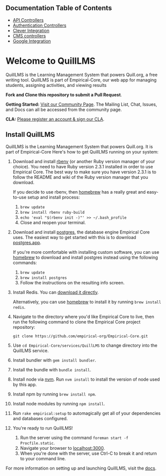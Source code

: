 
## Documentation Table of Contents

* [API Controllers](https://github.com/empirical-org/Empirical-Core/blob/develop/app/controllers/api/README.md)
* [Authentication Controllers](https://github.com/empirical-org/Empirical-Core/blob/develop/app/controllers/auth/README.md)
* [Clever Integration](https://github.com/empirical-org/Empirical-Core/blob/develop/app/services/clever_integration/README.md)
* [CMS controllers](https://github.com/empirical-org/Empirical-Core/blob/develop/app/controllers/cms/README.md)
* [Google Integration](https://github.com/empirical-org/Empirical-Core/blob/develop/app/services/google_integration/README.md)



# Welcome to QuillLMS

QuillLMS is the Learning Management System that powers Quill.org, a free writing tool. QuillLMS is part of Empirical-Core, our web app for managing students, assigning activities, and viewing results


**Fork and Clone this repository to submit a Pull Request**.

**Getting Started:** [Visit our Community Page](http://community.quill.org/teams/quill-lms/). The Mailing List, Chat, Issues, and Docs can all be accessed from the community page.

**CLA:** [Please register an account & sign our CLA](http://community.quill.org/signup/cla/).

## Install QuillLMS

QuillLMS is the Learning Management System that powers Quill.org. It is part of Empirical-Core Here's how to get QuillLMS running on your system:

1. Download and install [rbenv](https://github.com/sstephenson/rbenv) (or another Ruby version manager of your choice). You need to have Ruby version 2.3.1 installed in order to use Empirical Core. The best way to make sure you have version 2.3.1 is to follow the README and wiki of the Ruby version manager that you download.

    If you decide to use rbenv, then [homebrew](http://brew.sh/) has a really great and easy-to-use setup and install process:

    1. `brew update`
    2. `brew install rbenv ruby-build`
    3. `echo 'eval "$(rbenv init -)"' >> ~/.bash_profile`
    4. Close and reopen your terminal.


2. Download and install [postgres](http://www.postgresql.org/), the database engine Empirical Core uses. The easiest way to get started with this is to download [postgres.app](http://postgresapp.com/).

    If you're more comfortable with installing custom software, you can use [homebrew](http://brew.sh/) to download and install postgres instead using the following commands:

    1. `brew update`
    2. `brew install postgres`
    3. Follow the instructions on the resulting info screen.


3. Install Redis. You can [download it directly](http://redis.io/download).

    Alternatively, you can use [homebrew](http://brew.sh/) to install it by running `brew install redis`.


4. Navigate to the directory where you'd like Empirical Core to live, then run the following command to clone the Empirical Core project repository:

    `git clone https://github.com/empirical-org/Empirical-Core.git`


5. Use `cd Empirical-Core/services/QuillLMS` to change directory into the QuillLMS service.

6. Install bundler with `gem install bundler`.

7. Install the bundle with `bundle install`.

8. Install node via [nvm](https://github.com/creationix/nvm#installation). Run `nvm install` to install the version of node used by this app.

9. Install npm by running `brew install npm`.

10. Install node modules by running `npm install`.

11. Run `rake empirical:setup` to automagically get all of your dependencies and databases configured.

12. You're ready to run QuillLMS!

    1. Run the server using the command `foreman start -f Procfile.static`.
    2. Navigate your browser to [localhost:3000](http://localhost:3000).
    3. When you're done with the server, use Ctrl-C to break it and return to your command line.


For more information on setting up and launching QuillLMS, visit the [docs](docs.quill.org/misc/setting_up.html).
